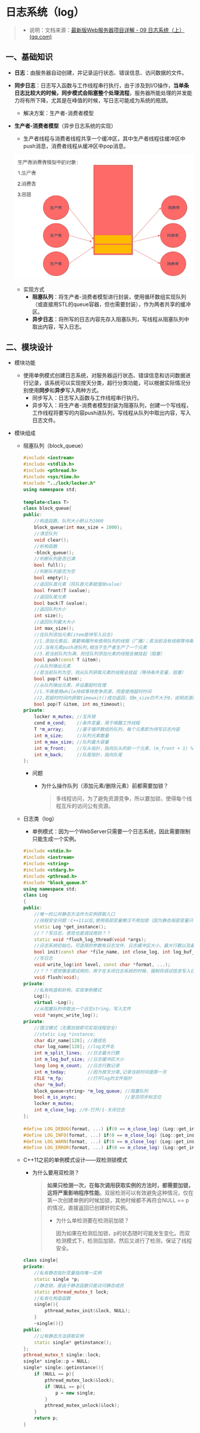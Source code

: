# 日志系统（log）

> * 说明：文档来源：[最新版Web服务器项目详解 - 09 日志系统（上） (qq.com)](https://mp.weixin.qq.com/s/IWAlPzVDkR2ZRI5iirEfCg)

## 一、基础知识

* **日志**：由服务器自动创建，并记录运行状态、错误信息、访问数据的文件。

* **同步日志**：日志写入函数与工作线程串行执行，由于涉及到I/O操作，**当单条日志比较大的时候，同步模式会阻塞整个处理流程**，服务器所能处理的并发能力将有所下降，尤其是在峰值的时候，写日志可能成为系统的瓶颈。

  * 解决方案：生产者-消费者模型

* **生产者-消费者模型**（异步日志系统的实现）

  * 生产者线程与消费者线程共享一个缓冲区，其中生产者线程往缓冲区中push消息，消费者线程从缓冲区中pop消息。

  ![image-20240522171541766](日志系统.assets/image-20240522171541766.png)

  * 实现方式	
    * **阻塞队列**：将生产者-消费者模型进行封装，使用循环数组实现队列（或直接用STL的queue容器，但也需要封装），作为两者共享的缓冲区。
    * **异步日志**：将所写的日志内容先存入阻塞队列，写线程从阻塞队列中取出内容，写入日志。

## 二、模块设计

* 模块功能

  * 使用单例模式创建日志系统，对服务器运行状态、错误信息和访问数据进行记录，该系统可以实现按天分类，超行分类功能，可以根据实际情况分别使用**同步**和**异步**写入两种方式。
    * 同步写入：日志写入函数与工作线程串行执行。
    * 异步写入：将生产者-消费者模型封装为阻塞队列，创建一个写线程，工作线程将要写的内容push进队列，写线程从队列中取出内容，写入日志文件。

* 模块组成

  * 阻塞队列（block_queue）

    ```c++
    #include <iostream>
    #include <stdlib.h>
    #include <pthread.h>
    #include <sys/time.h>
    #include "../lock/locker.h"
    using namespace std;
    
    template<class T>
    class block_queue{
    public:
        //构造函数，队列大小默认为1000
        block_queue(int max_size = 1000);
        //清空队列
        void clear();
        //析构函数
        ~block_queue();
        //判断队列是否已满
        bool full();
        //判断队列是否为空
        bool empty();
        //返回队首元素（将队首元素赋值给value）
        bool front(T &value);
        //返回队尾元素
        bool back(T &value);
        //返回队列大小
        int size();
        //返回队列最大大小
        int max_size();
        //往队列添加元素(item是待写入日志)
        //1.添加元素后，需要唤醒所有使用队列的线程（广播）；若当前没有线程等待条件变量,则唤醒无意义
        //2.当有元素push进队列,相当于生产者生产了一个元素
        //3.若当前队列为满，则往队列添加元素的线程会被挂起（阻塞）
        bool push(const T &item);
        //从队列弹出元素
        //若当前队列为空，则从队列获取元素的线程会挂起（等待条件变量，阻塞）
        bool pop(T &item);
        //从队列弹出元素，并设置超时处理
        //1.不再使用while持续等待竞争资源，而是使用超时时间
        //2.若超时时间内获取timewait()成功返回，但m_size仍不大于0，说明资源已被其它线程使用，则立即返回并阻塞
        bool pop(T &item, int ms_timeout);
    private:
        locker m_mutex;	//互斥锁
        cond m_cond;	//条件变量，用于唤醒工作线程
        T *m_array;		//基于循环数组的队列，每个元素即为待写日志内容
        int m_size;     //队列元素数量
        int m_max_size; //队列最大容量
        int m_front;    //队头指针，指向队头的前一个元素，(m_front + 1) % m_max_size才指向真正的队头元素，m_front本身指向元素是已经取出的元素
        int m_back;     //队尾指针，指向队尾
    };
    ```

    * 问题

      * 为什么操作队列（添加元素/删除元素）前都需要加锁？

        > 多线程访问，为了避免资源竞争，所以要加锁，使得每个线程互斥的访问公有资源。

  * 日志类（log）

    * 单例模式：因为一个WebServer只需要一个日志系统，因此需要限制只能生成一个实例。
  
    ```C++
    #include <stdio.h>
    #include <iostream>
    #include <string>
    #include <stdarg.h>
    #include <pthread.h>
    #include "block_queue.h"
    using namespace std;
    class Log
    {
    public:
        //唯一的公共静态方法作为实例获取入口
        //线程安全问题：C++11以后,使用局部变量懒汉不用加锁（因为静态局部变量只初始化一次，后续会直接跳过）
        static Log *get_instance();
        //？？写日志，感觉也是调试用的？？
        static void *flush_log_thread(void *args);
        //日志系统初始化。可选择的参数有日志文件、日志缓冲区大小、最大行数以及最长日志条队列
        bool init(const char *file_name, int close_log, int log_buf_size = 8192, int split_lines = 5000000, int max_queue_size = 0);
        //写日志
        void write_log(int level, const char *format, ...);
        //？？？感觉像是调试用的，用于在关闭日志系统的时候，强制将调试信息写入日志文件？？
        void flush(void);
    private:
        //私有构造和析构，实现单例模式
        Log();
        virtual ~Log();
        //从阻塞队列中取出一个日志string，写入文件
        void *async_write_log();
    private:
        //饿汉模式（无需加锁即可实现线程安全）
        //static Log *instance;
        char dir_name[128]; //路径名
        char log_name[128]; //log文件名
        int m_split_lines;  //日志最大行数
        int m_log_buf_size; //日志缓冲区大小
        long long m_count;  //日志行数记录
        int m_today;        //因为按天分类,记录当前时间是那一天
        FILE *m_fp;         //打开log的文件指针
        char *m_buf;
        block_queue<string> *m_log_queue; //阻塞队列
        bool m_is_async;                  //是否同步标志位
        locker m_mutex;
        int m_close_log; //0-打开/1-关闭日志
    };
    
    #define LOG_DEBUG(format, ...) if(0 == m_close_log) {Log::get_instance()->write_log(0, format, ##__VA_ARGS__); Log::get_instance()->flush();}
    #define LOG_INFO(format, ...) if(0 == m_close_log) {Log::get_instance()->write_log(1, format, ##__VA_ARGS__); Log::get_instance()->flush();}
    #define LOG_WARN(format, ...) if(0 == m_close_log) {Log::get_instance()->write_log(2, format, ##__VA_ARGS__); Log::get_instance()->flush();}
    #define LOG_ERROR(format, ...) if(0 == m_close_log) {Log::get_instance()->write_log(3, format, ##__VA_ARGS__); Log::get_instance()->flush();}
    ```
  
  * C++11之前的单例模式设计——双检测锁模式
  
    * 为什么要用双检测？
  
      > **如果只检测一次，在每次调用获取实例的方法时，都需要加锁，这将严重影响程序性能**。双层检测可以有效避免这种情况，仅在第一次创建单例的时候加锁，其他时候都不再符合NULL == p的情况，直接返回已创建好的实例。
      >
      > * 为什么单检测要在检测前加锁？
      >
      >   因为如果在检测后加锁，p的状态随时可能发生变化。而双检测模式下，检测后加锁，然后又进行了检测，保证了线程安全。
  
    ```C++
    class single{
    private:
        //私有静态指针变量指向唯一实例
        static single *p;
        //静态锁，是由于静态函数只能访问静态成员
        static pthread_mutex_t lock;
        //私有化构造函数
        single(){
        	pthread_mutex_init(&lock, NULL);
        }
        ~single(){}
    public:
        //公有静态方法获取实例
        static single* getinstance();
    };
    pthread_mutex_t single::lock;
    single* single::p = NULL;
    single* single::getinstance(){
        if (NULL == p){
            pthread_mutex_lock(&lock);
            if (NULL == p){
                p = new single;
            }
            pthread_mutex_unlock(&lock);
        }
        return p;
    }
    ```
  
    